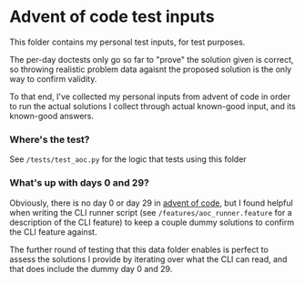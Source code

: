 # Advent of code test inputs

This folder contains my personal test inputs, for test purposes.

The per-day doctests only go so far to "prove" the solution given is
correct, so throwing realistic problem data agaisnt the proposed
solution is the only way to confirm validity.

To that end, I've collected my personal inputs from advent of code in order to run the actual solutions I collect through actual known-good input, and its known-good answers.

### Where's the test?

See `/tests/test_aoc.py` for the logic that tests using this folder

### What's up with days 0 and 29?

Obviously, there is no day 0 or day 29 in [advent of code](https://adventofcode.com), but I found helpful when writing the CLI runner script (see `/features/aoc_runner.feature` for a description of the CLI feature) to keep a couple dummy solutions to confirm the CLI feature against.

The further round of testing that this data folder enables is perfect to assess the solutions I provide by iterating over what the CLI can read, and that does include the dummy day 0 and 29.
